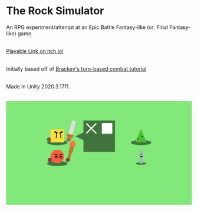 # The Rock Simulator
 An RPG experiment/attempt at an Epic Battle Fantasy-like (or, Final Fantasy-like) game.

\
[Playable Link on itch.io!][itch-link]

\
Initially based off of
[Brackey's turn-based combat tutorial][brackeys-link]

\
Made in Unity 2020.3.17f1.

\
![SCREENSHOOOOT][gif]

[brackeys-link]: https://www.youtube.com/watch?v=_1pz_ohupPs
[screenshot]: Rock%20Simulator%20Screenshot.png
[gif]: Rock%20Simulator%20Demo.gif
[itch-link]: https://blawnode.itch.io/the-rock-simulator
